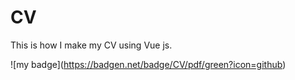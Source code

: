 # CV

This is how I make my CV using Vue js.

!\[my badge\](https://badgen.net/badge/CV/pdf/green?icon=github)
